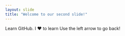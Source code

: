 ```yaml
---
layout: slide
title: "Welcome to our second slide!"
---
```

Learn GitHub. I :heart: to learn
Use the left arrow to go back!